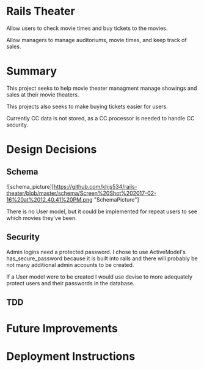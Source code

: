 # Rails Theater
Allow users to check movie times and buy tickets to the movies.

Allow managers to manage auditoriums, movie times, and keep track of sales.

# Summary
This project seeks to help movie theater managment manage showings and sales at their movie theaters.

This projects also seeks to make buying tickets easier for users.

Currently CC data is not stored, as a CC processor is needed to handle CC security.

# Design Decisions
## Schema

![schema_picture][https://github.com/khjs534/rails-theater/blob/master/schema/Screen%20Shot%202017-02-16%20at%2012.40.41%20PM.png "SchemaPicture"]

There is no User model, but it could be implemented for repeat users to see which movies they've been.


## Security
Admin logins need a protected password. I chose to use ActiveModel's has_secure_password because it is built into rails and there will probably be not many additional admin accounts to be created.

If a User model were to be created I would use devise to more adequately protect users and their passwords in the database.

## TDD


# Future Improvements

# Deployment Instructions

